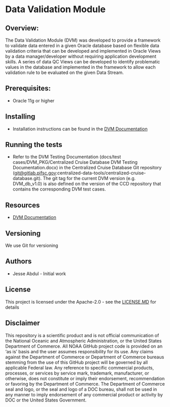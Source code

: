 
# Data Validation Module
## Overview:
The Data Validation Module (DVM) was developed to provide a framework to validate data entered in a given Oracle database based on flexible data validation criteria that can be developed and implemented in Oracle Views by a data manager/developer without requiring application development skills.  A series of data QC Views can be developed to identify problematic values in the database and implemented in the framework to allow each validation rule to be evaluated on the given Data Stream.  
## Prerequisites:
- Oracle 11g or higher

## Installing
- Installation instructions can be found in the [DVM Documentation](./docs/Data%20Validation%20Module%20Documentation.MD#database_setup)

## Running the tests
- Refer to the DVM Testing Documentation (docs/test cases/DVM_PKG/Centralized Cruise Database DVM Testing Documentation.docx) in the Centralized Cruise Database Git repository (git@gitlab.pifsc.gov:centralized-data-tools/centralized-cruise-database.git).  The git tag for the current DVM version (e.g. DVM_db_v1.0) is also defined on the version of the CCD repository that contains the corresponding DVM test cases.

## Resources
- [DVM Documentation](./docs/Data%20Validation%20Module%20Documentation.MD)

## Versioning
We use Git for versioning

## Authors
- Jesse Abdul - Initial work

## License
This project is licensed under the Apache-2.0 - see the [LICENSE.MD](./LICENSE.MD) for details

## Disclaimer
This repository is a scientific product and is not official communication of the National Oceanic and
Atmospheric Administration, or the United States Department of Commerce. All NOAA GitHub project code is
provided on an ‘as is’ basis and the user assumes responsibility for its use. Any claims against the Department of
Commerce or Department of Commerce bureaus stemming from the use of this GitHub project will be governed
by all applicable Federal law. Any reference to specific commercial products, processes, or services by service
mark, trademark, manufacturer, or otherwise, does not constitute or imply their endorsement, recommendation or
favoring by the Department of Commerce. The Department of Commerce seal and logo, or the seal and logo of a
DOC bureau, shall not be used in any manner to imply endorsement of any commercial product or activity by
DOC or the United States Government.
